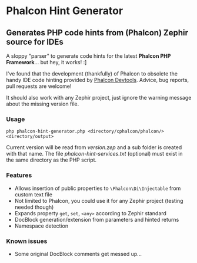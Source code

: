 # Phalcon Hint Generator

## Generates PHP code hints from (Phalcon) Zephir source for IDEs

A sloppy "parser" to generate code hints for the latest **Phalcon PHP Framework**... but hey, it works! :]

I've found that the development (thankfully) of Phalcon to obsolete the handy IDE code hinting provided by [Phalcon Devtools](https://github.com/phalcon/phalcon-devtools).
Advice, bug reports, pull requests are welcome!

It should also work with any Zephir project, just ignore the warning message about the missing version file.


### Usage

```
php phalcon-hint-generator.php <directory/cphalcon/phalcon/> <directory/output>
```
Current version will be read from *version.zep* and a sub folder is created with that name.
The file *phalcon-hint-services.txt* (optional) must exist in the same directory as the PHP script.


### Features

 * Allows insertion of public properties to ```\Phalcon\Di\Injectable``` from custom text file
 * Not limited to Phalcon, you could use it for any Zephir project (testing needed though)
 * Expands property ```get```, ```set```, ```<any>``` according to Zephir standard
 * DocBlock generation/extension from parameters and hinted returns
 * Namespace detection


### Known issues

 * Some original DocBlock comments get messed up...
